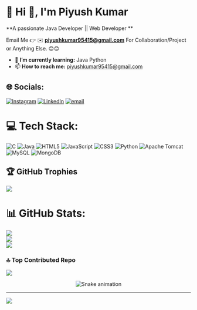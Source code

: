 # 💫 Hi 👋, I'm Piyush Kumar
**A passionate Java Developer || Web Developer **

Email Me 👉 ✉️ **piyushkumar95415@gmail.com** For Collaboration/Project or Anything Else. 😊😊

- 🌱 **I’m currently learning:** Java Python 
- 📫 **How to reach me:** piyushkumar95415@gmail.com
## 🌐 Socials:
[![Instagram](https://img.shields.io/badge/Instagram-%23E4405F.svg?logo=Instagram&logoColor=white)](https://instagram.com/the_piyu_sh_415) [![LinkedIn](https://img.shields.io/badge/LinkedIn-%230077B5.svg?logo=linkedin&logoColor=white)](https://linkedin.com/in/piyushkumar95) [![email](https://img.shields.io/badge/Email-D14836?logo=gmail&logoColor=white)](mailto:piyushkumar95415@gmail.com) 

# 💻 Tech Stack:
![C](https://img.shields.io/badge/c-%2300599C.svg?style=for-the-badge&logo=c&logoColor=white) ![Java](https://img.shields.io/badge/java-%23ED8B00.svg?style=for-the-badge&logo=openjdk&logoColor=white) ![HTML5](https://img.shields.io/badge/html5-%23E34F26.svg?style=for-the-badge&logo=html5&logoColor=white) ![JavaScript](https://img.shields.io/badge/javascript-%23323330.svg?style=for-the-badge&logo=javascript&logoColor=%23F7DF1E) ![CSS3](https://img.shields.io/badge/css3-%231572B6.svg?style=for-the-badge&logo=css3&logoColor=white) ![Python](https://img.shields.io/badge/python-3670A0?style=for-the-badge&logo=python&logoColor=ffdd54) ![Apache Tomcat](https://img.shields.io/badge/apache%20tomcat-%23F8DC75.svg?style=for-the-badge&logo=apache-tomcat&logoColor=black) ![MySQL](https://img.shields.io/badge/mysql-4479A1.svg?style=for-the-badge&logo=mysql&logoColor=white) ![MongoDB](https://img.shields.io/badge/MongoDB-%234ea94b.svg?style=for-the-badge&logo=mongodb&logoColor=white)

## 🏆 GitHub Trophies
![](https://github-profile-trophy.vercel.app/?username=Piyush-Kumar95&theme=radical&no-frame=false&no-bg=false&margin-w=4)

# 📊 GitHub Stats:
![](https://github-readme-stats.vercel.app/api?username=Piyush-Kumar95&theme=github_dark_dimmed&hide_border=false&include_all_commits=true&count_private=false)<br/>
![](https://nirzak-streak-stats.vercel.app/?user=Piyush-Kumar95&theme=github_dark_dimmed&hide_border=false)<br/>
![](https://github-readme-stats.vercel.app/api/top-langs/?username=Piyush-Kumar95&theme=github_dark_dimmed&hide_border=false&include_all_commits=true&count_private=false&layout=compact)

### 🔝 Top Contributed Repo
![](https://github-contributor-stats.vercel.app/api?username=Piyush-Kumar95&limit=5&theme=dark&combine_all_yearly_contributions=true)
<div align="center">
  <img src="https://profile-readme-generator.com/assets/snake.svg" alt="Snake animation" />
</div>

---
[![](https://visitcount.itsvg.in/api?id=Piyush-Kumar95&icon=0&color=0)](https://visitcount.itsvg.in)

<!-- Proudly created with GPRM ( https://gprm.itsvg.in ) -->
